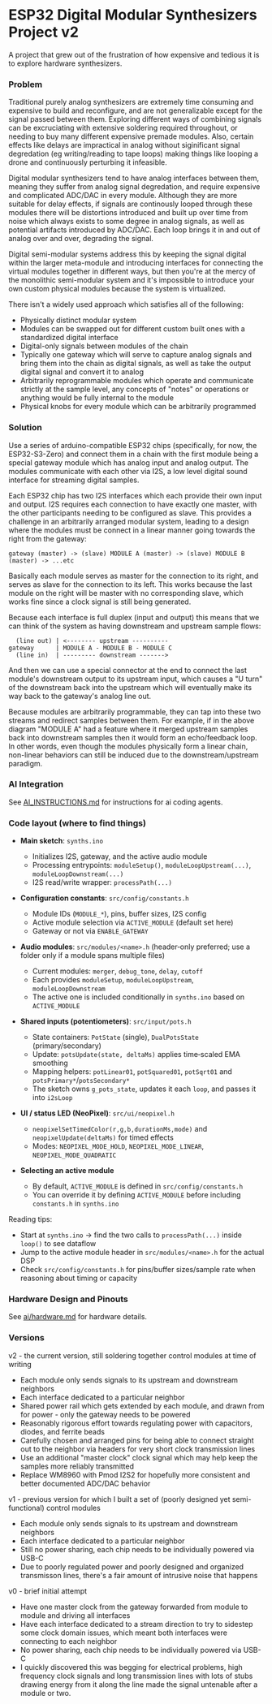 # ESP32 Digital Modular Synthesizers Project v2

A project that grew out of the frustration of how expensive and tedious it is to explore hardware synthesizers.

### Problem

Traditional purely analog synthesizers are extremely time consuming and expensive to build and reconfigure, and are not generalizable except for
the signal passed between them. Exploring different ways of combining signals can be excruciating with extensive soldering required throughout, or
needing to buy many different expensive premade modules. Also, certain effects like delays are impractical in analog without siginificant signal degredation (eg writing/reading to tape loops) making things like looping a drone and continuously perturbing it infeasible.

Digital modular synthesizers tend to have analog interfaces between them, meaning they suffer from analog signal degredation, and require expensive and complicated ADC/DAC in every module. Although they are more suitable for delay effects, if signals are continously looped through these modules there will be distortions introduced and built up over time from noise which always exists to some degree in analog signals, as well as potential artifacts introduced by ADC/DAC. Each loop brings it in and out of analog over and over, degrading the signal.

Digital semi-modular systems address this by keeping the signal digital within the larger meta-module and introducing interfaces for connecting the virtual modules together in different ways, but then you're at the mercy of the monolithic semi-modular system and it's impossible to introduce your own custom physical modules because the system is virtualized.

There isn't a widely used approach which satisfies all of the following:
* Physically distinct modular system
* Modules can be swapped out for different custom built ones with a standardized digital interface
* Digital-only signals between modules of the chain
* Typically one gateway which will serve to capture analog signals and bring them into the chain as digital signals, as well as take the output digital signal and convert it to analog
* Arbitrarily reprogrammable modules which operate and communicate strictly at the sample level, any concepts of "notes" or operations or anything would be fully internal to the module
* Physical knobs for every module which can be arbitrarily programmed

### Solution

Use a series of arduino-compatible ESP32 chips (specifically, for now, the ESP32-S3-Zero) and connect them in a chain with the first module being a special gateway module which has analog input and analog output. The modules communicate with each other via I2S, a low level digital sound interface for streaming digital samples.

Each ESP32 chip has two I2S interfaces which each provide their own input and output. I2S requires each connection to have exactly one master, with the other participants needing to be configured as slave. This provides a challenge in an arbitrarily arranged modular system, leading to a design where the modules must be connect in a linear manner going towards the right from the gateway:

```
gateway (master) -> (slave) MODULE A (master) -> (slave) MODULE B (master) -> ...etc
```

Basically each module serves as master for the connection to its right, and serves as slave for the connection to its left. This works because the last module on the right will be master with no corresponding slave, which works fine since a clock signal is still being generated.

Because each interface is full duplex (input and output) this means that we can think of the system as having downstream and upstream sample flows:

```
  (line out) | <-------- upstream ----------
gateway      | MODULE A - MODULE B - MODULE C 
  (line in)  | --------- downstream ------->
```

And then we can use a special connector at the end to connect the last module's downstream output to its upstream input, which causes a "U turn" of the downstream back into the upstream which will eventually make its way back to the gateway's analog line out.

Because modules are arbitrarily programmable, they can tap into these two streams and redirect samples between them. For example, if in the above diagram "MODULE A" had a feature where it merged upstream samples back into downstream samples then it would form an echo/feedback loop. In other words, even though the modules physically form a linear chain, non-linear behaviors can still be induced due to the downstream/upstream paradigm.

### AI Integration

See [AI_INSTRUCTIONS.md](./AI_INSTRUCTIONS.md) for instructions for ai coding agents.

### Code layout (where to find things)

- **Main sketch**: `synths.ino`
  - Initializes I2S, gateway, and the active audio module
  - Processing entrypoints: `moduleSetup()`, `moduleLoopUpstream(...)`, `moduleLoopDownstream(...)`
  - I2S read/write wrapper: `processPath(...)`

- **Configuration constants**: `src/config/constants.h`
  - Module IDs (`MODULE_*`), pins, buffer sizes, I2S config
  - Active module selection via `ACTIVE_MODULE` (default set here)
  - Gateway or not via `ENABLE_GATEWAY`

- **Audio modules**: `src/modules/<name>.h` (header‑only preferred; use a folder only if a module spans multiple files)
  - Current modules: `merger`, `debug_tone`, `delay`, `cutoff`
  - Each provides `moduleSetup`, `moduleLoopUpstream`, `moduleLoopDownstream`
  - The active one is included conditionally in `synths.ino` based on `ACTIVE_MODULE`

- **Shared inputs (potentiometers)**: `src/input/pots.h`
  - State containers: `PotState` (single), `DualPotsState` (primary/secondary)
  - Update: `potsUpdate(state, deltaMs)` applies time‑scaled EMA smoothing
  - Mapping helpers: `potLinear01`, `potSquared01`, `potSqrt01` and `potsPrimary*`/`potsSecondary*`
  - The sketch owns `g_pots_state`, updates it each `loop`, and passes it into `i2sLoop`

- **UI / status LED (NeoPixel)**: `src/ui/neopixel.h`
  - `neopixelSetTimedColor(r,g,b,durationMs,mode)` and `neopixelUpdate(deltaMs)` for timed effects
  - Modes: `NEOPIXEL_MODE_HOLD`, `NEOPIXEL_MODE_LINEAR`, `NEOPIXEL_MODE_QUADRATIC`

- **Selecting an active module**
  - By default, `ACTIVE_MODULE` is defined in `src/config/constants.h`
  - You can override it by defining `ACTIVE_MODULE` before including `constants.h` in `synths.ino`

Reading tips:
- Start at `synths.ino` → find the two calls to `processPath(...)` inside `loop()` to see dataflow
- Jump to the active module header in `src/modules/<name>.h` for the actual DSP
- Check `src/config/constants.h` for pins/buffer sizes/sample rate when reasoning about timing or capacity

### Hardware Design and Pinouts

See [ai/hardware.md](ai/hardware.md) for hardware details.

### Versions

v2 - the current version, still soldering together control modules at time of writing
* Each module only sends signals to its upstream and downstream neighbors
* Each interface dedicated to a particular neighbor
* Shared power rail which gets extended by each module, and drawn from for power - only the gateway needs to be powered
* Reasonably rigorous effort towards regulating power with capacitors, diodes, and ferrite beads
* Carefully chosen and arranged pins for being able to connect straight out to the neighbor via headers for very short clock transmission lines
* Use an additional "master clock" clock signal which may help keep the samples more reliably transmitted
* Replace WM8960 with Pmod I2S2 for hopefully more consistent and better documented ADC/DAC behavior

v1 - previous version for which I built a set of (poorly designed yet semi-functional) control modules
* Each module only sends signals to its upstream and downstream neighbors
* Each interface dedicated to a particular neighbor
* Still no power sharing, each chip needs to be individually powered via USB-C
* Due to poorly regulated power and poorly designed and organized transmisson lines, there's a fair amount of intrusive noise that happens

v0 - brief initial attempt
* Have one master clock from the gateway forwarded from module to module and driving all interfaces
* Have each interface dedicated to a stream direction to try to sidestep some clock domain issues, which meant both interfaces were connecting to each neighbor
* No power sharing, each chip needs to be individually powered via USB-C
* I quickly discovered this was begging for electrical problems, high frequency clock signals and long transmission lines with lots of stubs drawing energy from it along the line made the signal untenable after a module or two.
